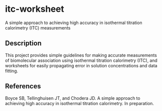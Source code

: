 itc-worksheet
=============

A simple approach to achieving high accuracy in isothermal titration calorimetry (ITC) measurements

Description
------------
This project provides simple guidelines for making accurate measurements of biomolecular association using isothermal titration calorimetry (ITC), and worksheets for easily propagating error in solution concentrations and data fitting.

References
----------
Boyce SB, Tellinghuisen JT, and Chodera JD. A simple approach to achieving high accuracy in isothermal titration calorimetry. In preparation.

